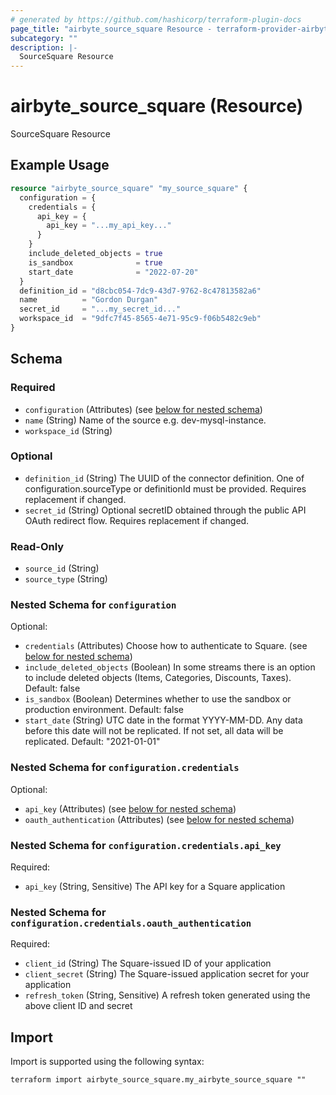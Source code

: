 ```yaml
---
# generated by https://github.com/hashicorp/terraform-plugin-docs
page_title: "airbyte_source_square Resource - terraform-provider-airbyte"
subcategory: ""
description: |-
  SourceSquare Resource
---
```


# airbyte_source_square (Resource)

SourceSquare Resource

## Example Usage

```terraform
resource "airbyte_source_square" "my_source_square" {
  configuration = {
    credentials = {
      api_key = {
        api_key = "...my_api_key..."
      }
    }
    include_deleted_objects = true
    is_sandbox              = true
    start_date              = "2022-07-20"
  }
  definition_id = "d8cbc054-7dc9-43d7-9762-8c47813582a6"
  name          = "Gordon Durgan"
  secret_id     = "...my_secret_id..."
  workspace_id  = "9dfc7f45-8565-4e71-95c9-f06b5482c9eb"
}
```

<!-- schema generated by tfplugindocs -->
## Schema

### Required

- `configuration` (Attributes) (see [below for nested schema](#nestedatt--configuration))
- `name` (String) Name of the source e.g. dev-mysql-instance.
- `workspace_id` (String)

### Optional

- `definition_id` (String) The UUID of the connector definition. One of configuration.sourceType or definitionId must be provided. Requires replacement if changed.
- `secret_id` (String) Optional secretID obtained through the public API OAuth redirect flow. Requires replacement if changed.

### Read-Only

- `source_id` (String)
- `source_type` (String)

<a id="nestedatt--configuration"></a>
### Nested Schema for `configuration`

Optional:

- `credentials` (Attributes) Choose how to authenticate to Square. (see [below for nested schema](#nestedatt--configuration--credentials))
- `include_deleted_objects` (Boolean) In some streams there is an option to include deleted objects (Items, Categories, Discounts, Taxes). Default: false
- `is_sandbox` (Boolean) Determines whether to use the sandbox or production environment. Default: false
- `start_date` (String) UTC date in the format YYYY-MM-DD. Any data before this date will not be replicated. If not set, all data will be replicated. Default: "2021-01-01"

<a id="nestedatt--configuration--credentials"></a>
### Nested Schema for `configuration.credentials`

Optional:

- `api_key` (Attributes) (see [below for nested schema](#nestedatt--configuration--credentials--api_key))
- `oauth_authentication` (Attributes) (see [below for nested schema](#nestedatt--configuration--credentials--oauth_authentication))

<a id="nestedatt--configuration--credentials--api_key"></a>
### Nested Schema for `configuration.credentials.api_key`

Required:

- `api_key` (String, Sensitive) The API key for a Square application


<a id="nestedatt--configuration--credentials--oauth_authentication"></a>
### Nested Schema for `configuration.credentials.oauth_authentication`

Required:

- `client_id` (String) The Square-issued ID of your application
- `client_secret` (String) The Square-issued application secret for your application
- `refresh_token` (String, Sensitive) A refresh token generated using the above client ID and secret

## Import

Import is supported using the following syntax:

```shell
terraform import airbyte_source_square.my_airbyte_source_square ""
```
